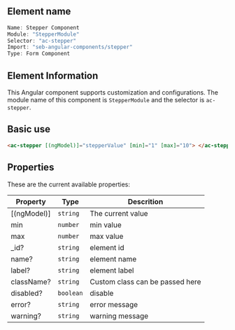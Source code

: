 ## Element name

```javascript
Name: Stepper Component
Module: "StepperModule"
Selector: "ac-stepper"
Import: "seb-angular-components/stepper"
Type: Form Component
```

## Element Information

This Angular component supports customization and configurations. The module name of this component is `StepperModule` and the selector is `ac-stepper`.

## Basic use

```html
<ac-stepper [(ngModel)]="stepperValue" [min]="1" [max]="10"> </ac-stepper>
```

## Properties

These are the current available properties:

| Property    | Type      | Descrition                      |
| ----------- | --------- | ------------------------------- |
| [(ngModel)] | `string`  | The current value               |
| min         | `number`  | min value                       |
| max         | `number`  | max value                       |
| \_id?       | `string`  | element id                      |
| name?       | `string`  | element name                    |
| label?      | `string`  | element label                   |
| className?  | `string`  | Custom class can be passed here |
| disabled?   | `boolean` | disable                         |
| error?      | `string`  | error message                   |
| warning?    | `string`  | warning message                 |
